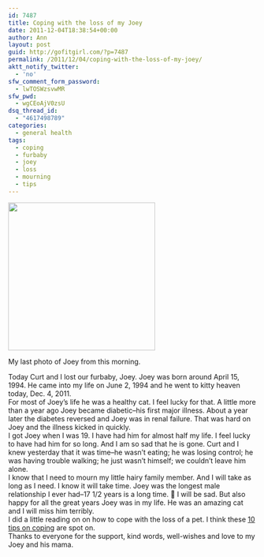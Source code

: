 ```yaml
---
id: 7487
title: Coping with the loss of my Joey
date: 2011-12-04T18:38:54+00:00
author: Ann
layout: post
guid: http://gofitgirl.com/?p=7487
permalink: /2011/12/04/coping-with-the-loss-of-my-joey/
aktt_notify_twitter:
  - 'no'
sfw_comment_form_password:
  - lwTOSWzsvwMR
sfw_pwd:
  - wgCEoAjV0zsU
dsq_thread_id:
  - "4617498789"
categories:
  - general health
tags:
  - coping
  - furbaby
  - joey
  - loss
  - mourning
  - tips
---
```

<div id="attachment_7505" style="width: 308px" class="wp-caption alignleft">
  <a href="http://gofitgirl.com/blog/wp-content/uploads/2011/12/IMG_25821.jpg"><img class="size-medium wp-image-7505" title="IMG_2582" src="http://gofitgirl.com/blog/wp-content/uploads/2011/12/IMG_25821-298x300.jpg" alt="" width="298" height="300" /></a>
  
  <p class="wp-caption-text">
    My last photo of Joey from this morning.
  </p>
</div>

  
Today Curt and I lost our furbaby, Joey. Joey was born around April 15, 1994. He came into my life on June 2, 1994 and he went to kitty heaven today, Dec. 4, 2011.  
For most of Joey&#8217;s life he was a healthy cat. I feel lucky for that. A little more than a year ago Joey became diabetic&#8211;his first major illness. About a year later the diabetes reversed and Joey was in renal failure. That was hard on Joey and the illness kicked in quickly.  
I got Joey when I was 19. I have had him for almost half my life. I feel lucky to have had him for so long. And I am so sad that he is gone. Curt and I knew yesterday that it was time&#8211;he wasn&#8217;t eating; he was losing control; he was having trouble walking; he just wasn&#8217;t himself; we couldn&#8217;t leave him alone.  
I know that I need to mourn my little hairy family member. And I will take as long as I need. I know it will take time. Joey was the longest male relationship I ever had&#8211;17 1/2 years is a long time. 🙂 I will be sad. But also happy for all the great years Joey was in my life. He was an amazing cat and I will miss him terribly.  
I did a little reading on on how to cope with the loss of a pet. I think these [10 tips on coping](http://www.pet-loss.net/) are spot on.  
Thanks to everyone for the support, kind words, well-wishes and love to my Joey and his mama.